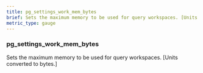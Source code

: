 ```yaml
---
title: pg_settings_work_mem_bytes
brief: Sets the maximum memory to be used for query workspaces. [Units converted to bytes.]
metric_type: gauge
---
```

### pg_settings_work_mem_bytes

Sets the maximum memory to be used for query workspaces. [Units converted to bytes.]